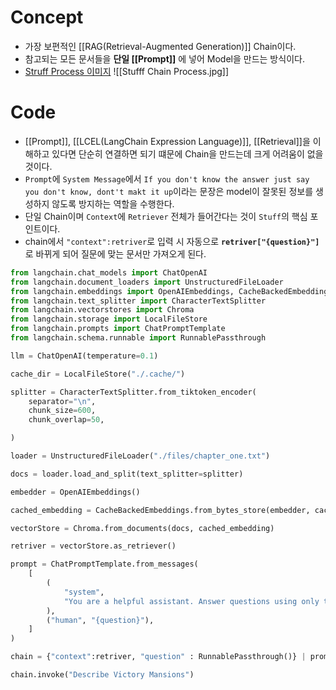 # Concept
- 가장 보편적인 [[RAG(Retrieval-Augmented Generation)]] Chain이다.
- 참고되는 모든 문서들을 **단일 [[Prompt]]** 에 넣어 Model을 만드는 방식이다.
- [Struff Process 이미지](https://js.langchain.com/v0.1/docs/modules/chains/document/map_reduce/) ![[Stufff Chain Process.jpg]]
# Code
- [[Prompt]], [[LCEL(LangChain Expression Language)]], [[Retrieval]]을 이해하고 있다면 단순히 연결하면 되기 떄문에 Chain을 만드는데 크게 어려움이 없을 것이다.
- `Prompt`에 `System Message`에서 `If you don't know the answer just say you don't know, dont't makt it up`이라는 문장은 model이 잘못된 정보를 생성하지 않도록 방지하는 역할을 수행한다.
- 단일 Chain이며 `Context`에 `Retriever` 전체가 들어간다는 것이 `Stuff`의 핵심 포인트이다.
- chain에서 `"context":retriver`로 입력 시 자동으로 **`retriver["{question}"]`** 로 바뀌게 되어 질문에 맞는 문서만 가져오게 된다.
```python
from langchain.chat_models import ChatOpenAI
from langchain.document_loaders import UnstructuredFileLoader
from langchain.embeddings import OpenAIEmbeddings, CacheBackedEmbeddings
from langchain.text_splitter import CharacterTextSplitter
from langchain.vectorstores import Chroma
from langchain.storage import LocalFileStore
from langchain.prompts import ChatPromptTemplate
from langchain.schema.runnable import RunnablePassthrough

llm = ChatOpenAI(temperature=0.1)

cache_dir = LocalFileStore("./.cache/")

splitter = CharacterTextSplitter.from_tiktoken_encoder(
    separator="\n",
    chunk_size=600,
    chunk_overlap=50,

)

loader = UnstructuredFileLoader("./files/chapter_one.txt")

docs = loader.load_and_split(text_splitter=splitter)

embedder = OpenAIEmbeddings()

cached_embedding = CacheBackedEmbeddings.from_bytes_store(embedder, cache_dir)

vectorStore = Chroma.from_documents(docs, cached_embedding)

retriver = vectorStore.as_retriever()

prompt = ChatPromptTemplate.from_messages(
    [
        (
            "system",
            "You are a helpful assistant. Answer questions using only the following context. If you don't know the answer just say you don't know, dont't make it up:\n\n{context}",
        ),
        ("human", "{question}"),
    ]
)

chain = {"context":retriver, "question" : RunnablePassthrough()} | prompt | llm

chain.invoke("Describe Victory Mansions")
```

